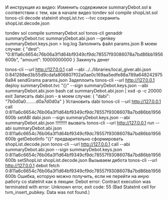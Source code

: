И инструкция из видео:
Изменить содержимое summaryDebot.sol в соответствии с тем, как в начале видео
tondev sol compile shopList.sol
tonos-cli decode stateinit shopList.tvc --tvc
сохранить shopList.decode.json

tondev sol compile summaryDebot.sol
tonos-cli genaddr summaryDebot.tvc summaryDebot.abi.json --genkey summaryDebot.keys.json > log.log
Заполнить файл params.json
В моем случае:
{
    "dest": "0:811a6c6654c76b06a3f1d64bf9349cf9dc78557f93086078a7bd86bb1956600b",
    "amount": 10000000000
}
Закинуть денег
 
tonos-cli --url http://127.0.0.1 call --abi ../../libraries/local_giver.abi.json 0:841288ed3b55d9cdafa806807f02a0ae0c169aa5edfe88a789a6482429756a94 sendGrams params.json
Задеплоить
tonos-cli --url http://127.0.0.1 deploy summaryDebot.tvc "{}" --sign summaryDebot.keys.json --abi summaryDebot.abi.json
bash
cat summaryDebot.abi.json | xxd -p -c 20000
exit
Записать dabi.json - в моем случае:
{
    "dabi": "7b0d0a0........d0a7d0d0a"
}
Установить dabi
tonos-cli --url http://127.0.0.1 call 0:811a6c6654c76b06a3f1d64bf9349cf9dc78557f93086078a7bd86bb1956600b setABI dabi.json --sign summaryDebot.keys.json --abi summaryDebot.abi.json
!!!!!!!!!
вызвать
tonos-cli --url http://127.0.0.1 run --abi summaryDebot.abi.json 0:811a6c6654c76b06a3f1d64bf9349cf9dc78557f93086078a7bd86bb1956600b getDebotInfo "{}"
предварительно сформировать shopList.decode.json
tonos-cli --url http://127.0.0.1 call --abi summaryDebot.abi.json --sign summaryDebot.keys.json 0:811a6c6654c76b06a3f1d64bf9349cf9dc78557f93086078a7bd86bb1956600b setShopList shopList.decode.json
Вызываем дебота
tonos-cli --url http://127.0.0.1 debot fetch 0:811a6c6654c76b06a3f1d64bf9349cf9dc78557f93086078a7bd86bb1956600b
Ошибка, которую можно получить, если не перейти на иную работу со stateInit как в лекции:
Debot error: Contract execution was terminated with error: Unknown error, exit code: 55 (Bad StateInit cell for tvm_insert_pubkey. Data was not found.)